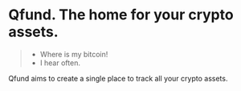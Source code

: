 # Qfund. The home for your crypto assets.

> - Where is my bitcoin!
> - I hear often.

Qfund aims to create a single place to track all your crypto assets.
